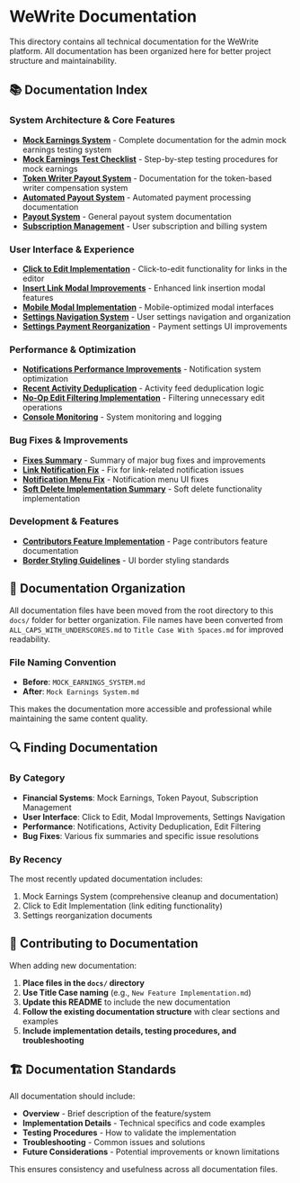 # WeWrite Documentation

This directory contains all technical documentation for the WeWrite platform. All documentation has been organized here for better project structure and maintainability.

## 📚 Documentation Index

### System Architecture & Core Features

- **[Mock Earnings System](./Mock%20Earnings%20System.md)** - Complete documentation for the admin mock earnings testing system
- **[Mock Earnings Test Checklist](./Mock%20Earnings%20Test%20Checklist.md)** - Step-by-step testing procedures for mock earnings
- **[Token Writer Payout System](./Token%20Writer%20Payout%20System.md)** - Documentation for the token-based writer compensation system
- **[Automated Payout System](./Automated%20Payout%20System.md)** - Automated payment processing documentation
- **[Payout System](./Payout%20System.md)** - General payout system documentation
- **[Subscription Management](./Subscription%20Management.md)** - User subscription and billing system

### User Interface & Experience

- **[Click to Edit Implementation](./Click%20to%20Edit%20Implementation.md)** - Click-to-edit functionality for links in the editor
- **[Insert Link Modal Improvements](./Insert%20Link%20Modal%20Improvements.md)** - Enhanced link insertion modal features
- **[Mobile Modal Implementation](./Mobile%20Modal%20Implementation.md)** - Mobile-optimized modal interfaces
- **[Settings Navigation System](./Settings%20Navigation%20System.md)** - User settings navigation and organization
- **[Settings Payment Reorganization](./Settings%20Payment%20Reorganization.md)** - Payment settings UI improvements

### Performance & Optimization

- **[Notifications Performance Improvements](./Notifications%20Performance%20Improvements.md)** - Notification system optimization
- **[Recent Activity Deduplication](./Recent%20Activity%20Deduplication.md)** - Activity feed deduplication logic
- **[No-Op Edit Filtering Implementation](./No-Op%20Edit%20Filtering%20Implementation.md)** - Filtering unnecessary edit operations
- **[Console Monitoring](./Console%20Monitoring.md)** - System monitoring and logging

### Bug Fixes & Improvements

- **[Fixes Summary](./Fixes%20Summary.md)** - Summary of major bug fixes and improvements
- **[Link Notification Fix](./Link%20Notification%20Fix.md)** - Fix for link-related notification issues
- **[Notification Menu Fix](./Notification%20Menu%20Fix.md)** - Notification menu UI fixes
- **[Soft Delete Implementation Summary](./Soft%20Delete%20Implementation%20Summary.md)** - Soft delete functionality implementation

### Development & Features

- **[Contributors Feature Implementation](./Contributors%20Feature%20Implementation.md)** - Page contributors feature documentation
- **[Border Styling Guidelines](./Border%20Styling%20Guidelines.md)** - UI border styling standards

## 📁 Documentation Organization

All documentation files have been moved from the root directory to this `docs/` folder for better organization. File names have been converted from `ALL_CAPS_WITH_UNDERSCORES.md` to `Title Case With Spaces.md` for improved readability.

### File Naming Convention

- **Before**: `MOCK_EARNINGS_SYSTEM.md`
- **After**: `Mock Earnings System.md`

This makes the documentation more accessible and professional while maintaining the same content quality.

## 🔍 Finding Documentation

### By Category

- **Financial Systems**: Mock Earnings, Token Payout, Subscription Management
- **User Interface**: Click to Edit, Modal Improvements, Settings Navigation
- **Performance**: Notifications, Activity Deduplication, Edit Filtering
- **Bug Fixes**: Various fix summaries and specific issue resolutions

### By Recency

The most recently updated documentation includes:
1. Mock Earnings System (comprehensive cleanup and documentation)
2. Click to Edit Implementation (link editing functionality)
3. Settings reorganization documents

## 📝 Contributing to Documentation

When adding new documentation:

1. **Place files in the `docs/` directory**
2. **Use Title Case naming** (e.g., `New Feature Implementation.md`)
3. **Update this README** to include the new documentation
4. **Follow the existing documentation structure** with clear sections and examples
5. **Include implementation details, testing procedures, and troubleshooting**

## 🏗️ Documentation Standards

All documentation should include:

- **Overview** - Brief description of the feature/system
- **Implementation Details** - Technical specifics and code examples
- **Testing Procedures** - How to validate the implementation
- **Troubleshooting** - Common issues and solutions
- **Future Considerations** - Potential improvements or known limitations

This ensures consistency and usefulness across all documentation files.
